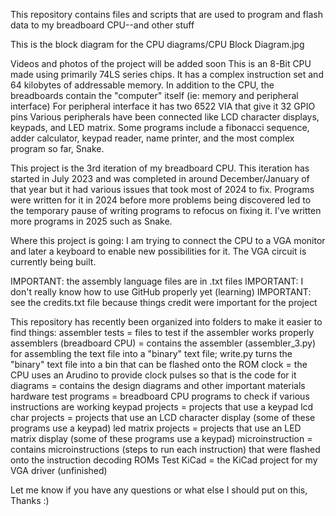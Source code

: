 This repository contains files and scripts that are used to program and flash data to my breadboard CPU--and other stuff

This is the block diagram for the CPU
diagrams/CPU Block Diagram.jpg

Videos and photos of the project will be added soon
This is an 8-Bit CPU made using primarily 74LS series chips. It has a complex instruction set and 64 kilobytes of addressable memory. In addition to the CPU, the breadboards contain the "computer" itself (ie: memory and peripheral interface)
For peripheral interface it has two 6522 VIA that give it 32 GPIO pins
Various peripherals have been connected like LCD character displays, keypads, and LED matrix. Some programs include a fibonacci sequence, adder calculator, keypad reader, name printer, and the most complex program so far, Snake.

This project is the 3rd iteration of my breadboard CPU. This iteration has started in July 2023 and was completed in around December/January of that year but it had various issues that took most of 2024 to fix. Programs were written for it in 2024 before more problems being discovered led to the temporary pause of writing programs to refocus on fixing it. I've written more programs in 2025 such as Snake.

Where this project is going: I am trying to connect the CPU to a VGA monitor and later a keyboard to enable new possibilities for it. The VGA circuit is currently being built.

IMPORTANT: the assembly language files are in .txt files
IMPORTANT: I don't really know how to use GitHub properly yet (learning)
IMPORTANT: see the credits.txt file because things credit were important for the project

This repository has recently been organized into folders to make it easier to find things:
assembler tests = files to test if the assembler works properly
assemblers (breadboard CPU) = contains the assembler (assembler_3.py) for assembling the text file into a "binary" text file; write.py turns the "binary" text file into a bin that can be flashed onto the ROM
clock = the CPU uses an Arudino to provide clock pulses so that is the code for it
diagrams = contains the design diagrams and other important materials
hardware test programs = breadboard CPU programs to check if various instructions are working
keypad projects = projects that use a keypad
lcd char projects = projects that use an LCD character display (some of these programs use a keypad)
led matrix projects = projects that use an LED matrix display (some of these programs use a keypad)
microinstruction = contains microinstructions (steps to run each instruction) that were flashed onto the instruction decoding ROMs
Test KiCad = the KiCad project for my VGA driver (unfinished)

Let me know if you have any questions or what else I should put on this,
Thanks :)